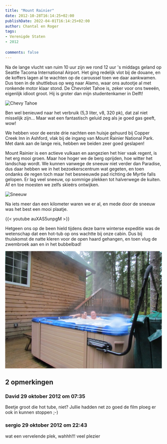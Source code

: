 ```yaml
---
title: "Mount Rainier"
date: 2012-10-28T16:14:25+02:00
publishDate: 2022-04-01T16:14:25+02:00
author: Chantal en Roger
tags:
- Verenigde Staten
- 2012

comments: false
---
```


Na de lange vlucht van ruim 10 uur zijn we rond 12 uur 's middags geland op Seattle Tacoma International Airport. Het ging redelijk vlot bij de douane, en de koffers lagen al te wachten op de caroussel toen we daar aankwamen. Dus toen in de shuttlebus op weg naar Alamo, waar ons autootje al met ronkende motor klaar stond. De Chevrolet Tahoe is, zeker voor ons tweeën, eigenlijk idioot groot. Hij is groter dan mijn studentenkamer in Delft!

![Chevy Tahoe](./images/IMG_1566.JPG)

Ben wel benieuwd naar het verbruik (5,3 liter, v8, 320 pk), dat zal niet misselijk zijn... Maar wat een fantastisch geluid zeg als je goed gas geeft, wow!

We hebben voor de eerste drie nachten een huisje gehuurd bij Copper Creek Inn in Ashford, vlak bij de ingang van Mount Rainier National Park. Met dank aan de lange reis, hebben we beiden zeer goed geslapen!

Mount Rainier is een actieve vulkaan en aangezien het hier vaak regent, is het erg mooi groen. Maar hoe hoger we de berg oprijden, hoe witter het landschap wordt. We kunnen vanwege de sneeuw niet verder dan Paradise, dus daar hebben we in het bezoekerscentrum wat gegeten, en toen ondanks de regen toch maar het besneeuwde pad richting de Myrtle falls gelopen. Er lag veel sneeuw, op sommige plekken tot halverwege de kuiten. Af en toe moesten we zelfs skieërs ontwijken.

![Sneeuw](./images/IMG_1525.JPG)

Na iets meer dan een kilometer waren we er al, en mede door de sneeuw was het best een mooi plaatje.

{{< youtube auXAS5unpgM >}}

Hetgeen ons op de been hield tijdens deze barre winterse expeditie was de wetenschap dat een hot-tub op ons wachtte bij onze cabin. Dus bij thuiskomst de natte kleren voor de open haard gehangen, en toen vlug de zwembroek aan en in het bubbelbad!

![jacuzzi](./images/IMG_3563.JPG)

## 2 opmerkingen

### David 29 oktober 2012 om 07:35

Beetje groot die hot tube, niet? Jullie hadden net zo goed de film ploeg er ook in kunnen stoppen ;-)

### sergio 29 oktober 2012 om 22:43

wat een vervelende plek, wahhh!!! veel plezier
